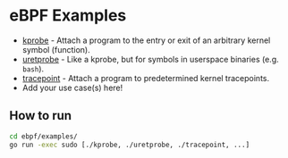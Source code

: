 # eBPF Examples

- [kprobe](kprobe/) - Attach a program to the entry or exit of an arbitrary kernel symbol (function).
- [uretprobe](uretprobe/) - Like a kprobe, but for symbols in userspace binaries (e.g. `bash`).
- [tracepoint](tracepoint/) - Attach a program to predetermined kernel tracepoints.
- Add your use case(s) here!

## How to run

```bash
cd ebpf/examples/
go run -exec sudo [./kprobe, ./uretprobe, ./tracepoint, ...]
```
